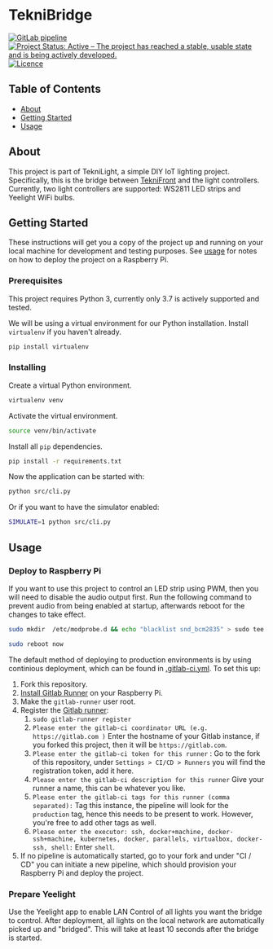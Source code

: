 # TekniBridge

[![GitLab pipeline](https://img.shields.io/gitlab/pipeline/ioteknikringen/teknibridge?style=for-the-badge)](https://gitlab.com/ioteknikringen/teknibridge/builds) [![Project Status: Active – The project has reached a stable, usable state and is being actively developed.](https://img.shields.io/badge/Project%20Status-Active-brightgreen?style=for-the-badge)](https://www.repostatus.org/#active) [![Licence](https://img.shields.io/badge/Licence-BSD_2--Clause-black?style=for-the-badge)](./LICENCE)

## Table of Contents
+ [About](#about)
+ [Getting Started](#getting_started)
+ [Usage](#usage)

## About <a name = "about"></a>
This project is part of TekniLight, a simple DIY IoT lighting project. Specifically, this is the bridge between [TekniFront](https://gitlab.com/ioteknikringen/teknifront) and the light controllers. Currently, two light controllers are supported: WS2811 LED strips and Yeelight WiFi bulbs.

## Getting Started <a name = "getting_started"></a>
These instructions will get you a copy of the project up and running on your local machine for development and testing purposes. See [usage](#usage) for notes on how to deploy the project on a Raspberry Pi.

### Prerequisites
This project requires Python 3, currently only 3.7 is actively supported and tested.

We will be using a virtual environment for our Python installation. Install `virtualenv` if you haven't already.

```bash
pip install virtualenv
```

### Installing
Create a virtual Python environment.
```bash
virtualenv venv
```

Activate the virtual environment.
```bash
source venv/bin/activate
```

Install all `pip` dependencies.
```bash
pip install -r requirements.txt
```

Now the application can be started with:
```bash
python src/cli.py
```

Or if you want to have the simulator enabled:
```bash
SIMULATE=1 python src/cli.py
```

## Usage <a name = "usage"></a>
### Deploy to Raspberry Pi

If you want to use this project to control an LED strip using PWM, then you will need to disable the audio output first. Run the following command to prevent audio from being enabled at startup, afterwards reboot for the changes to take effect.

```bash
sudo mkdir  /etc/modprobe.d && echo "blacklist snd_bcm2835" > sudo tee -a /etc/modprobe.d/alsa-blacklist.conf

sudo reboot now
```

The default method of deploying to production environments is by using continious deployment, which can be found in [.gitlab-ci.yml](./.gitlab-ci.yml). To set this up:
  1. Fork this repository.
  2. [Install Gitlab Runner](https://docs.gitlab.com/runner/install/linux-repository.html) on your Raspberry Pi. 
  3. Make the `gitlab-runner` user root.
  4. Register the [Gitlab runner](https://docs.gitlab.com/runner/register/):
     1. `sudo gitlab-runner register`
     2. `Please enter the gitlab-ci coordinator URL (e.g. https://gitlab.com )` 
        Enter the hostname of your Gitlab instance, if you forked this project, then it will be `https://gitlab.com`.
     3. `Please enter the gitlab-ci token for this runner` :
        Go to the fork of this repository, under `Settings > CI/CD > Runners` you will find the registration token, add it here.
     4. `Please enter the gitlab-ci description for this runner`
        Give your runner a name, this can be whatever you like.
     5. `Please enter the gitlab-ci tags for this runner (comma separated):`
        Tag this instance, the pipeline will look for the `production` tag, hence this needs to be present to work. However, you're free to add other tags as well.
     6. `Please enter the executor: ssh, docker+machine, docker-ssh+machine, kubernetes, docker, parallels, virtualbox, docker-ssh, shell:`
        Enter `shell`.
  5. If no pipeline is automatically started, go to your fork and under "CI / CD" you can initiate a new pipeline, which should provision your Raspberry Pi and deploy the project.

### Prepare Yeelight

Use the Yeelight app to enable LAN Control of all lights you want the bridge to control. After deployment, all lights on the local network are automatically picked up and "bridged". This will take at least 10 seconds after the bridge is started.
